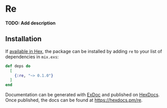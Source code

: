 # Re

**TODO: Add description**

## Installation

If [available in Hex](https://hex.pm/docs/publish), the package can be installed
by adding `re` to your list of dependencies in `mix.exs`:

```elixir
def deps do
  [
    {:re, "~> 0.1.0"}
  ]
end
```

Documentation can be generated with [ExDoc](https://github.com/elixir-lang/ex_doc)
and published on [HexDocs](https://hexdocs.pm). Once published, the docs can
be found at <https://hexdocs.pm/re>.

